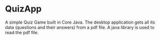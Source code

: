 # QuizApp
A simple Quiz Game built in Core Java. The desktop application gets all its data (questions and their answers) from a pdf file. A java library is used to read the pdf file.
